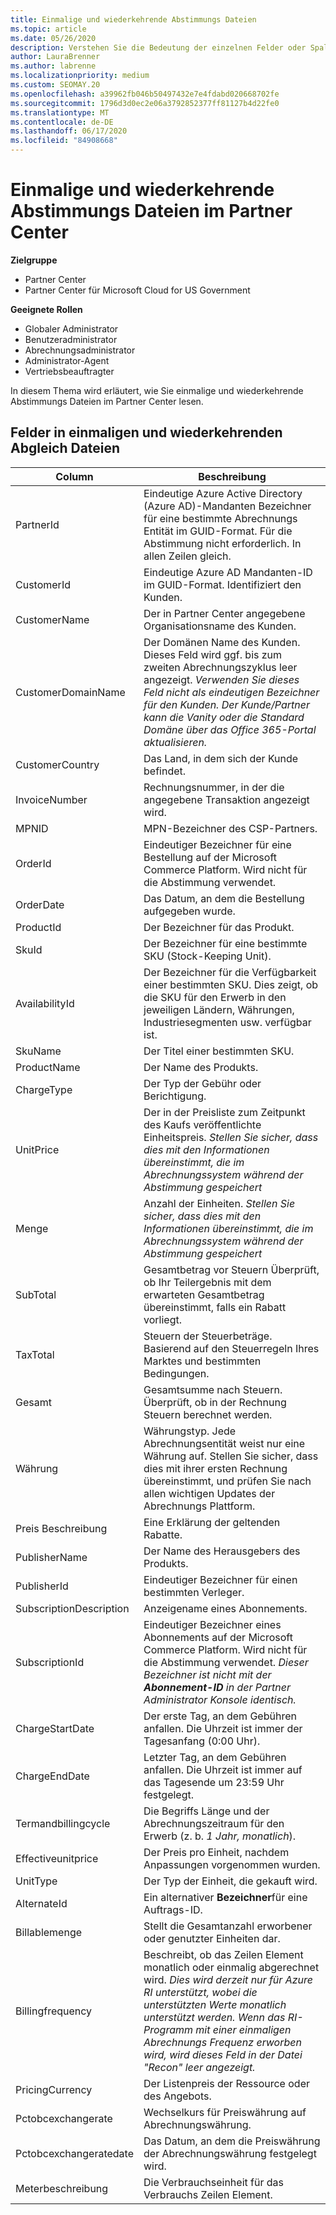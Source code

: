 ```yaml
---
title: Einmalige und wiederkehrende Abstimmungs Dateien
ms.topic: article
ms.date: 05/26/2020
description: Verstehen Sie die Bedeutung der einzelnen Felder oder Spalten in den einmaligen und wiederkehrenden Abstimmungs Dateien von Partner Center.
author: LauraBrenner
ms.author: labrenne
ms.localizationpriority: medium
ms.custom: SEOMAY.20
ms.openlocfilehash: a39962fb046b50497432e7e4fdabd020668702fe
ms.sourcegitcommit: 1796d3d0ec2e06a3792852377ff81127b4d22fe0
ms.translationtype: MT
ms.contentlocale: de-DE
ms.lasthandoff: 06/17/2020
ms.locfileid: "84908668"
---
```

# <a name="one-time-and-recurring-reconciliation-files-in-partner-center"></a>Einmalige und wiederkehrende Abstimmungs Dateien im Partner Center

**Zielgruppe**

- Partner Center
- Partner Center für Microsoft Cloud for US Government

**Geeignete Rollen**

- Globaler Administrator
- Benutzeradministrator
- Abrechnungsadministrator
- Administrator-Agent
- Vertriebsbeauftragter

In diesem Thema wird erläutert, wie Sie einmalige und wiederkehrende Abstimmungs Dateien im Partner Center lesen.

## <a name="fields-in-one-time-and-recurring-reconciliation-files"></a>Felder in einmaligen und wiederkehrenden Abgleich Dateien

| Column | Beschreibung |
| ------ | ----------- |
| PartnerId | Eindeutige Azure Active Directory (Azure AD)-Mandanten Bezeichner für eine bestimmte Abrechnungs Entität im GUID-Format. Für die Abstimmung nicht erforderlich. In allen Zeilen gleich. |
| CustomerId | Eindeutige Azure AD Mandanten-ID im GUID-Format. Identifiziert den Kunden. |
| CustomerName | Der in Partner Center angegebene Organisationsname des Kunden. |
| CustomerDomainName | Der Domänen Name des Kunden. Dieses Feld wird ggf. bis zum zweiten Abrechnungszyklus leer angezeigt. *Verwenden Sie dieses Feld nicht als eindeutigen Bezeichner für den Kunden. Der Kunde/Partner kann die Vanity oder die Standard Domäne über das Office 365-Portal aktualisieren.* |
| CustomerCountry | Das Land, in dem sich der Kunde befindet. |
| InvoiceNumber | Rechnungsnummer, in der die angegebene Transaktion angezeigt wird. |
| MPNID | MPN-Bezeichner des CSP-Partners. |
| OrderId | Eindeutiger Bezeichner für eine Bestellung auf der Microsoft Commerce Platform. Wird nicht für die Abstimmung verwendet. |
| OrderDate | Das Datum, an dem die Bestellung aufgegeben wurde. |
| ProductId | Der Bezeichner für das Produkt. |
| SkuId | Der Bezeichner für eine bestimmte SKU (Stock-Keeping Unit). |
| AvailabilityId | Der Bezeichner für die Verfügbarkeit einer bestimmten SKU. Dies zeigt, ob die SKU für den Erwerb in den jeweiligen Ländern, Währungen, Industriesegmenten usw. verfügbar ist. |
| SkuName | Der Titel einer bestimmten SKU. |
| ProductName | Der Name des Produkts. |
| ChargeType | Der Typ der Gebühr oder Berichtigung. |
| UnitPrice | Der in der Preisliste zum Zeitpunkt des Kaufs veröffentlichte Einheitspreis. *Stellen Sie sicher, dass dies mit den Informationen übereinstimmt, die im Abrechnungssystem während der Abstimmung gespeichert* |
| Menge | Anzahl der Einheiten. *Stellen Sie sicher, dass dies mit den Informationen übereinstimmt, die im Abrechnungssystem während der Abstimmung gespeichert* |
| SubTotal | Gesamtbetrag vor Steuern Überprüft, ob Ihr Teilergebnis mit dem erwarteten Gesamtbetrag übereinstimmt, falls ein Rabatt vorliegt. |
| TaxTotal | Steuern der Steuerbeträge. Basierend auf den Steuerregeln Ihres Marktes und bestimmten Bedingungen. |
| Gesamt | Gesamtsumme nach Steuern. Überprüft, ob in der Rechnung Steuern berechnet werden. |
| Währung | Währungstyp. Jede Abrechnungsentität weist nur eine Währung auf. Stellen Sie sicher, dass dies mit ihrer ersten Rechnung übereinstimmt, und prüfen Sie nach allen wichtigen Updates der Abrechnungs Plattform. |
| Preis Beschreibung | Eine Erklärung der geltenden Rabatte. |
| PublisherName | Der Name des Herausgebers des Produkts.
| PublisherId | Eindeutiger Bezeichner für einen bestimmten Verleger. |
| SubscriptionDescription | Anzeigename eines Abonnements. |
| SubscriptionId | Eindeutiger Bezeichner eines Abonnements auf der Microsoft Commerce Platform. Wird nicht für die Abstimmung verwendet. *Dieser Bezeichner ist nicht mit der **Abonnement-ID** in der Partner Administrator Konsole identisch.* |
| ChargeStartDate | Der erste Tag, an dem Gebühren anfallen. Die Uhrzeit ist immer der Tagesanfang (0:00 Uhr). |
| ChargeEndDate | Letzter Tag, an dem Gebühren anfallen. Die Uhrzeit ist immer auf das Tagesende um 23:59 Uhr festgelegt. |
| Termandbillingcycle | Die Begriffs Länge und der Abrechnungszeitraum für den Erwerb (z. b. *1 Jahr, monatlich*). |
| Effectiveunitprice | Der Preis pro Einheit, nachdem Anpassungen vorgenommen wurden. |
| UnitType | Der Typ der Einheit, die gekauft wird. |
| AlternateId | Ein alternativer **Bezeichner**für eine Auftrags-ID. |
| Billablemenge | Stellt die Gesamtanzahl erworbener oder genutzter Einheiten dar. |
| Billingfrequency | Beschreibt, ob das Zeilen Element monatlich oder einmalig abgerechnet wird. *Dies wird derzeit nur für Azure RI unterstützt, wobei die unterstützten Werte monatlich unterstützt werden. Wenn das RI-Programm mit einer einmaligen Abrechnungs Frequenz erworben wird, wird dieses Feld in der Datei "Recon" leer angezeigt.* |
| PricingCurrency | Der Listenpreis der Ressource oder des Angebots. |
| Pctobcexchangerate | Wechselkurs für Preiswährung auf Abrechnungswährung. |
| Pctobcexchangeratedate | Das Datum, an dem die Preiswährung der Abrechnungswährung festgelegt wird. |
| Meterbeschreibung | Die Verbrauchseinheit für das Verbrauchs Zeilen Element. |
